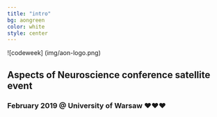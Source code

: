 ```yaml
---
title: "intro"
bg: aongreen
color: white
style: center
---
```


![codeweek] (img/aon-logo.png)

## Aspects of Neuroscience conference satellite  event

### February 2019 @  University of Warsaw ❤️❤️❤️
